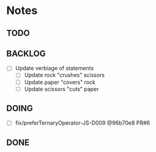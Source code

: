 # Notes

## TODO

## BACKLOG

- [ ] Update verbiage of statements
  - [ ] Update rock "crushes" scissors
  - [ ] Update paper "covers" rock
  - [ ] Update scissors "cuts" paper

## DOING

- [ ] fix/preferTernaryOperator-JS-D009 @96b70e8 PR#6

## DONE
